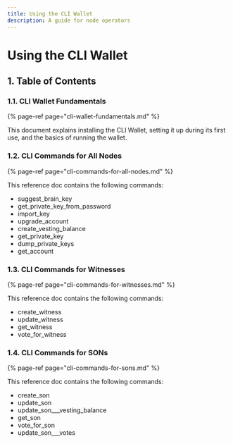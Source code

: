 ```yaml
---
title: Using the CLI Wallet
description: A guide for node operators
---
```


# Using the CLI Wallet

## 1. Table of Contents

### 1.1. CLI Wallet Fundamentals

{% page-ref page="cli-wallet-fundamentals.md" %}

This document explains installing the CLI Wallet, setting it up during its first use, and the basics of running the wallet.

### 1.2. CLI Commands for All Nodes

{% page-ref page="cli-commands-for-all-nodes.md" %}

This reference doc contains the following commands:

* suggest\_brain\_key
* get\_private\_key\_from\_password
* import\_key
* upgrade\_account
* create\_vesting\_balance
* get\_private\_key
* dump\_private\_keys
* get\_account

### 1.3. CLI Commands for Witnesses

{% page-ref page="cli-commands-for-witnesses.md" %}

This reference doc contains the following commands:

* create\_witness
* update\_witness
* get\_witness
* vote\_for\_witness

### 1.4. CLI Commands for SONs

{% page-ref page="cli-commands-for-sons.md" %}

This reference doc contains the following commands:

* create\_son
* update\_son
* update\_son_\__vesting\_balance
* get\_son
* vote\_for\_son
* update\_son_\__votes

